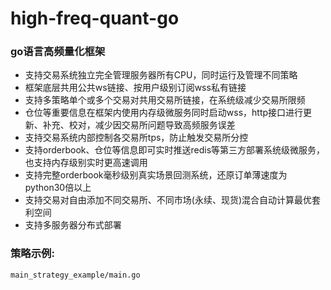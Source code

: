 # high-freq-quant-go
### go语言高频量化框架
- 支持交易系统独立完全管理服务器所有CPU，同时运行及管理不同策略
- 框架底层共用公共ws链接、按用户级别订阅wss私有链接
- 支持多策略单个或多个交易对共用交易所链接，在系统级减少交易所限频
- 仓位等重要信息在框架内使用内存级微服务同时启动wss，http接口进行更新、补充、校对，减少因交易所问题导致高频服务误差
- 支持交易系统内部控制各交易所tps，防止触发交易所分控
- 支持orderbook、仓位等信息即可实时推送redis等第三方部署系统级微服务，也支持内存级别实时更高速调用
- 支持完整orderbook毫秒级别真实场景回测系统，还原订单薄速度为python30倍以上
- 支持交易对自由添加不同交易所、不同市场(永续、现货)混合自动计算最优套利空间
- 支持多服务器分布式部署

### 策略示例:
`main_strategy_example/main.go`
